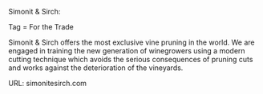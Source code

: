 Simonit & Sirch:

Tag = For the Trade

Simonit & Sirch offers the most exclusive vine pruning in the world. We are engaged in training the new generation of winegrowers using a modern cutting technique which avoids the serious consequences of pruning cuts and works against the deterioration of the vineyards. 

URL: simonitesirch.com